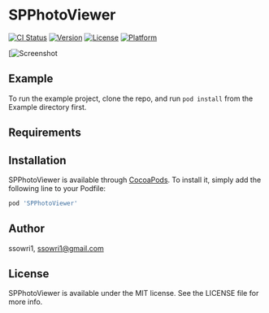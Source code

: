 # SPPhotoViewer

[![CI Status](https://img.shields.io/travis/ssowri1/SPPhotoViewer.svg?style=flat)](https://travis-ci.org/ssowri1/SPPhotoViewer)
[![Version](https://img.shields.io/cocoapods/v/SPPhotoViewer.svg?style=flat)](https://cocoapods.org/pods/SPPhotoViewer)
[![License](https://img.shields.io/cocoapods/l/SPPhotoViewer.svg?style=flat)](https://cocoapods.org/pods/SPPhotoViewer)
[![Platform](https://img.shields.io/cocoapods/p/SPPhotoViewer.svg?style=flat)](https://cocoapods.org/pods/SPPhotoViewer)

[![Screenshot](https://github.com/ssowri1/SPPhotoViewer/blob/master/screenshot.gif)

## Example

To run the example project, clone the repo, and run `pod install` from the Example directory first.

## Requirements

## Installation

SPPhotoViewer is available through [CocoaPods](https://cocoapods.org). To install
it, simply add the following line to your Podfile:

```ruby
pod 'SPPhotoViewer'
```

## Author

ssowri1, ssowri1@gmail.com

## License

SPPhotoViewer is available under the MIT license. See the LICENSE file for more info.
